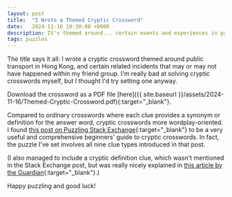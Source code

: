```yaml
---
layout: post
title:  "I Wrote a Themed Cryptic Crossword"
date:   2024-11-16 19:30:00 +0000
description: It's themed around... certain events and experiences in past few years related to public transport.
tags: puzzles
---
```


The title says it all: I wrote a cryptic crossword themed around public transport in Hong Kong, and certain related incidents that may or may not have happened within my friend group. I'm really bad at solving cryptic crosswords myself, but I thought I'd try setting one anyway.

Download the crossword as a PDF file [here]({{ site.baseurl }}/assets/2024-11-16/Themed-Cryptic-Crossword.pdf){:target="_blank"}.

Compared to ordinary crosswords where each clue provides a synonym or definition for the answer word, cryptic crosswords more wordplay-oriented. I found [this post on Puzzling Stack Exchange](https://puzzling.stackexchange.com/a/45985){:target="_blank"} to be a very useful and comprehensive beginners' guide to cryptic crosswords. In fact, the puzzle I've set involves all nine clue types introduced in that post.

(I also managed to include a cryptic definition clue, which wasn't mentioned in the Stack Exchange post, but was really nicely explained in [this article by the Guardian](https://www.theguardian.com/crosswords/crossword-blog/2021/mar/15/cryptic-crosswords-for-beginners-cryptic-definitions){:target="_blank"}.)

Happy puzzling and good luck!
